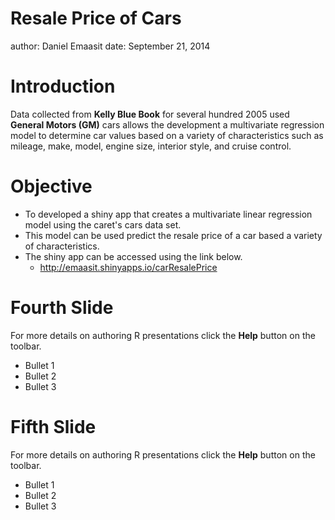 Resale Price of Cars
========================================================
author: Daniel Emaasit
date: September 21, 2014


Introduction
========================================================

Data collected from **Kelly Blue Book** for several hundred 2005 used **General Motors (GM)** cars allows the development a multivariate regression model to determine car values based on a variety of characteristics such as mileage, make, model, engine size, interior style, and cruise control.  

Objective
========================================================

- To developed a shiny app that creates a multivariate linear regression model using the caret's cars data set.   
- This model can be used predict the resale price of a car based a variety of characteristics.   
- The shiny app can be accessed using the link below.  
    + <http://emaasit.shinyapps.io/carResalePrice>

Fourth Slide
========================================================

For more details on authoring R presentations click the
**Help** button on the toolbar.

- Bullet 1
- Bullet 2
- Bullet 3  

Fifth Slide
========================================================

For more details on authoring R presentations click the
**Help** button on the toolbar.

- Bullet 1
- Bullet 2
- Bullet 3
